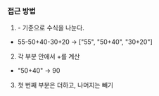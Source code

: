 <h3>접근 방법</h3>

1. \- 기준으로 수식을 나눈다.
- 55-50+40-30+20 → ["55", "50+40", "30+20"]
2. 각 부분 안에서 \+를 계산
- "50+40" → 90
3. 첫 번째 부분은 더하고, 나머지는 빼기